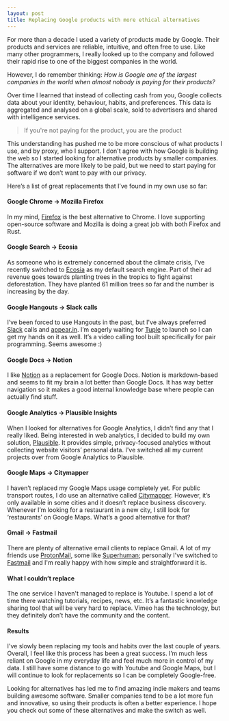 ```yaml
---
layout: post
title: Replacing Google products with more ethical alternatives
---
```


For more than a decade I used a variety of products made by Google. Their products and services are reliable, intuitive, and often free to use.
Like many other programmers, I really looked up to the company and followed their rapid rise to one of the biggest companies in the world.

However, I do remember thinking: _How is Google one of the largest companies in the world when almost nobody is paying for their products?_

Over time I learned that instead of collecting cash from you, Google collects data about your identity, behaviour, habits, and preferences. This data is aggregated and analysed on a global scale, sold to advertisers and shared with intelligence services.

> If you're not paying for the product, you are the product


This understanding has pushed me to be more conscious of what products I use, and by proxy, who I support. I don't agree with how Google is building the web so I started looking for alternative products by smaller companies. The alternatives are more likely to be paid, but we need to start paying for software if we don’t want to pay with our privacy.

Here’s a list of great replacements that I’ve found in my own use so far:

#### Google Chrome -> Mozilla Firefox
In my mind, [Firefox](https://www.mozilla.org/en-US/firefox/new/) is the best alternative to Chrome. I love supporting open-source software and Mozilla is doing a great job with both Firefox and Rust.

#### Google Search -> Ecosia
As someone who is extremely concerned about the climate crisis, I've recently switched to [Ecosia](https://www.ecosia.org/) as my default search engine. Part of their ad revenue goes towards planting trees in the tropics to fight against deforestation. They have planted 61 million trees so far and the number is increasing by the day.

#### Google Hangouts -> Slack calls
I’ve been forced to use Hangouts in the past, but I've always preferred [Slack](https://slack.com/intl/en-gb/) calls and [appear.in](https://appear.in). I’m eagerly waiting for [Tuple](https://tuple.app) to launch so I can get my hands on it as well. It’s a video calling tool built specifically for pair programming. Seems awesome :)

#### Google Docs -> Notion
I like [Notion](https://notion.so) as a replacement for Google Docs. Notion is markdown-based and seems to fit my brain a lot better than Google Docs. It has way better navigation so it makes a good internal knowledge base where people can actually find stuff.

#### Google Analytics -> Plausible Insights
When I looked for alternatives for Google Analytics, I didn’t find any that I really liked. Being interested in web analytics, I decided to build my own solution, [Plausible](https://plausible.io). It provides simple, privacy-focused analytics without collecting website visitors’ personal data. I've switched all my current projects over from Google Analytics to Plausible.

#### Google Maps -> Citymapper
I haven’t replaced my Google Maps usage completely yet. For public transport routes, I do use an alternative called [Citymapper](https://citymapper.com/). However, it’s only available in some cities and it doesn’t replace business discovery.  Whenever I’m looking for a restaurant in a new city, I still look for ‘restaurants’ on Google Maps. What’s a good alternative for that?

#### Gmail -> Fastmail
There are plenty of alternative email clients to replace Gmail. A lot of my friends use [ProtonMail](https://protonmail.com/), some like [Superhuman](https://superhuman.com/); personally I've switched to [Fastmail](https://www.fastmail.com) and I'm really happy with how simple and straightforward it is.

#### What I couldn’t replace

The one service I haven't managed to replace is Youtube. I spend a lot of time there watching tutorials, recipes, news, etc. It’s a fantastic knowledge sharing tool that will be very hard to replace. Vimeo has the technology, but they definitely don’t have the community and the content.

#### Results

I've slowly been replacing my tools and habits over the last couple of years. Overall, I feel like this process has been a great success. I’m much less reliant on Google in my everyday life and feel much more in control of my data. I still have some distance to go with Youtube and Google Maps, but I will continue to look for replacements so I can be completely Google-free.

Looking for alternatives has led me to find amazing indie makers and teams building awesome software. Smaller companies tend to be a lot more fun and innovative, so using their products is often a better experience. I hope you check out some of these alternatives and make the switch as well.
